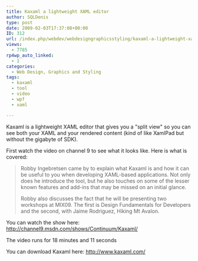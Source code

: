 ```yaml
---
title: Kaxaml a lightweight XAML editor
author: SQLDenis
type: post
date: 2009-02-03T17:37:08+00:00
ID: 312
url: /index.php/webdev/webdesigngraphicsstyling/kaxaml-a-lightweight-xaml-editor/
views:
  - 7785
rp4wp_auto_linked:
  - 1
categories:
  - Web Design, Graphics and Styling
tags:
  - kaxaml
  - tool
  - video
  - wpf
  - xaml

---
```

Kaxaml is a lightweight XAML editor that gives you a "split view" so you can see both your XAML and your rendered content (kind of like XamlPad but without the gigabyte of SDK).

First watch the video on channel 9 to see what it looks like. Here is what is covered:

> Robby Ingebretsen came by to explain what Kaxaml is and how it can be useful to you when developing XAML-based applications. Not only does he introduce the tool, but he also touches on some of the lesser known features and add-ins that may be missed on an initial glance.
> 
> Robby also discusses the fact that he will be presenting two workshops at MIX09. The first is Design Fundamentals for Developers and the second, with Jaime Rodriguez, Hiking Mt Avalon.

You can watch the show here: http://channel9.msdn.com/shows/Continuum/Kaxaml/

The video runs for 18 minutes and 11 seconds

You can download Kaxaml here: http://www.kaxaml.com/